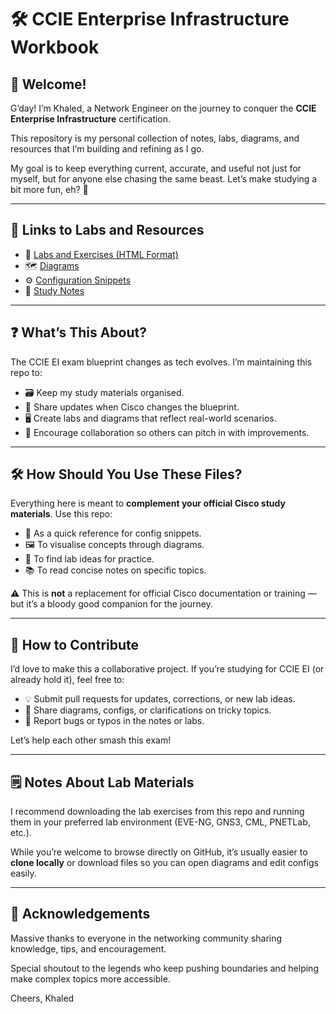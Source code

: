 # 🛠️ CCIE Enterprise Infrastructure Workbook

## 👋 Welcome!

G’day! I’m Khaled, a Network Engineer on the journey to conquer the **CCIE Enterprise Infrastructure** certification.

This repository is my personal collection of notes, labs, diagrams, and resources that I’m building and refining as I go.

My goal is to keep everything current, accurate, and useful not just for myself, but for anyone else chasing the same beast. Let’s make studying a bit more fun, eh? 🎯

---

## 🔗 Links to Labs and Resources

- 📂 [Labs and Exercises (HTML Format)](labs/index.html)
- 🗺️ [Diagrams](diagrams/)
- ⚙️ [Configuration Snippets](configs/)
- 📝 [Study Notes](notes/)

---

## ❓ What’s This About?

The CCIE EI exam blueprint changes as tech evolves. I’m maintaining this repo to:

- 🗃️ Keep my study materials organised.
- 🚀 Share updates when Cisco changes the blueprint.
- 🖥️ Create labs and diagrams that reflect real-world scenarios.
- 🤝 Encourage collaboration so others can pitch in with improvements.

---

## 🛠️ How Should You Use These Files?

Everything here is meant to **complement your official Cisco study materials**. Use this repo:

- 🔎 As a quick reference for config snippets.
- 🖼️ To visualise concepts through diagrams.
- 🧪 To find lab ideas for practice.
- 📚 To read concise notes on specific topics.

⚠️ This is **not** a replacement for official Cisco documentation or training — but it’s a bloody good companion for the journey.

---

## 🤝 How to Contribute

I’d love to make this a collaborative project. If you’re studying for CCIE EI (or already hold it), feel free to:

- 💡 Submit pull requests for updates, corrections, or new lab ideas.
- 🎨 Share diagrams, configs, or clarifications on tricky topics.
- 🐞 Report bugs or typos in the notes or labs.

Let’s help each other smash this exam!

---

## 🗒️ Notes About Lab Materials

I recommend downloading the lab exercises from this repo and running them in your preferred lab environment (EVE-NG, GNS3, CML, PNETLab, etc.).

While you’re welcome to browse directly on GitHub, it’s usually easier to **clone locally** or download files so you can open diagrams and edit configs easily.

---

## 🙏 Acknowledgements

Massive thanks to everyone in the networking community sharing knowledge, tips, and encouragement.

Special shoutout to the legends who keep pushing boundaries and helping make complex topics more accessible.

Cheers,
Khaled